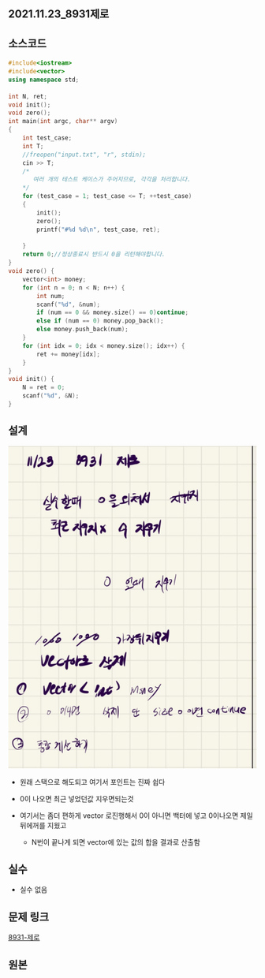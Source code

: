 ## 2021.11.23_8931제로

## 소스코드

```c++
#include<iostream>
#include<vector>
using namespace std;

int N, ret;
void init();
void zero();
int main(int argc, char** argv)
{
	int test_case;
	int T;
	//freopen("input.txt", "r", stdin);
	cin >> T;
	/*
	   여러 개의 테스트 케이스가 주어지므로, 각각을 처리합니다.
	*/
	for (test_case = 1; test_case <= T; ++test_case)
	{
		init();
		zero();
		printf("#%d %d\n", test_case, ret);

	}
	return 0;//정상종료시 반드시 0을 리턴해야합니다.
}
void zero() {
	vector<int> money;
	for (int n = 0; n < N; n++) {
		int num;
		scanf("%d", &num);
		if (num == 0 && money.size() == 0)continue;
		else if (num == 0) money.pop_back();
		else money.push_back(num);
	}
	for (int idx = 0; idx < money.size(); idx++) {
		ret += money[idx];
	}
}
void init() {
	N = ret = 0;
	scanf("%d", &N);
}
```

## 설계

![image-20211123210901463](2021.11.23_8931제로.assets/image-20211123210901463.png)

- 원래 스택으로 해도되고 여기서 포인트는 진짜 쉽다

- 0이 나오면 최근 넣었던값 지우면되는것 

- 여기서는 좀더 편하게 vector 로진행해서 0이 아니면 백터에 넣고 0이나오면 제일 뒤에꺼를 지웠고

  - N번이 끝나게 되면 vector에 있는 값의 합을 결과로 산출함
## 실수
- 실수 없음

## 문제 링크

[8931-제로](https://swexpertacademy.com/main/code/problem/problemDetail.do?problemLevel=3&contestProbId=AW5jBWLq7jwDFATQ&categoryId=AW5jBWLq7jwDFATQ&categoryType=CODE&problemTitle=&orderBy=FIRST_REG_DATETIME&selectCodeLang=ALL&select-1=3&pageSize=10&pageIndex=4)

## 원본



